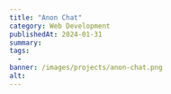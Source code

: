 ```yaml
---
title: "Anon Chat"
category: Web Development
publishedAt: 2024-01-31
summary: 
tags: 
  - 
banner: /images/projects/anon-chat.png
alt: 
---
```

